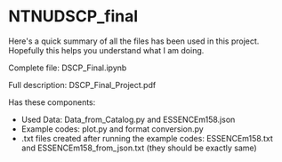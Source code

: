 # NTNUDSCP_final

Here's a quick summary of all the files has been used in this project. Hopefully this helps you understand what I am doing.

Complete file: DSCP_Final.ipynb

Full description: DSCP_Final_Project.pdf

Has these components:
- Used Data: Data_from_Catalog.py and ESSENCEm158.json
- Example codes: plot.py and format conversion.py
- .txt files created after running the example codes: ESSENCEm158.txt and ESSENCEm158_from_json.txt (they should be exactly same)


